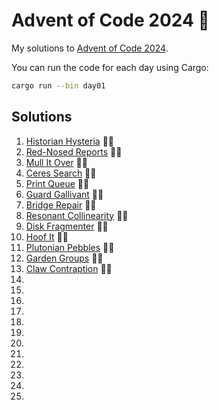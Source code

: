 # Advent of Code 2024 🌟

My solutions to [Advent of Code 2024](https://adventofcode.com/2024).

You can run the code for each day using Cargo:

```bash
cargo run --bin day01
```

## Solutions

1. [Historian Hysteria](day01) 🌟🌟
2. [Red-Nosed Reports](day02) 🌟🌟
3. [Mull It Over](day03) 🌟🌟
4. [Ceres Search](day04) 🌟🌟
5. [Print Queue](day05) 🌟🌟
6. [Guard Gallivant](day06) 🌟🌟
7. [Bridge Repair](day07) 🌟🌟
8. [Resonant Collinearity](day08) 🌟🌟
9. [Disk Fragmenter](day09) 🌟🌟
10. [Hoof It](day10) 🌟🌟
11. [Plutonian Pebbles](day11) 🌟🌟
12. [Garden Groups](day12) 🌟🌟
13. [Claw Contraption](day13) 🌟🌟
14. [](day14)
15. [](day15)
16. [](day16)
17. [](day17)
18. [](day18)
19. [](day19)
20. [](day20)
21. [](day21)
22. [](day22)
23. [](day23)
24. [](day24)
25. [](day25)

